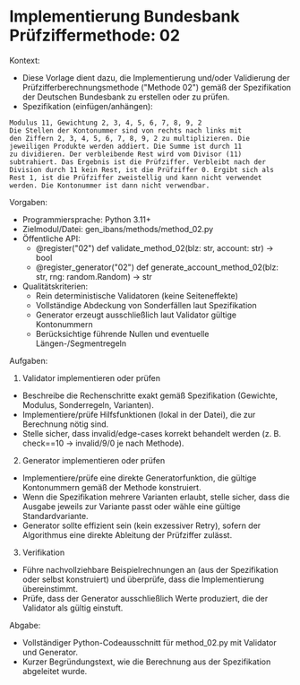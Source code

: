 # Implementierung Bundesbank Prüfziffermethode: 02

Kontext:
- Diese Vorlage dient dazu, die Implementierung und/oder Validierung der Prüfzifferberechnungsmethode ("Methode 02") gemäß der Spezifikation der Deutschen Bundesbank zu erstellen oder zu prüfen.
- Spezifikation (einfügen/anhängen):

```Text
Modulus 11, Gewichtung 2, 3, 4, 5, 6, 7, 8, 9, 2
Die Stellen der Kontonummer sind von rechts nach links mit
den Ziffern 2, 3, 4, 5, 6, 7, 8, 9, 2 zu multiplizieren. Die
jeweiligen Produkte werden addiert. Die Summe ist durch 11
zu dividieren. Der verbleibende Rest wird vom Divisor (11)
subtrahiert. Das Ergebnis ist die Prüfziffer. Verbleibt nach der
Division durch 11 kein Rest, ist die Prüfziffer 0. Ergibt sich als
Rest 1, ist die Prüfziffer zweistellig und kann nicht verwendet
werden. Die Kontonummer ist dann nicht verwendbar.
```

Vorgaben:
- Programmiersprache: Python 3.11+
- Zielmodul/Datei: gen_ibans/methods/method_02.py
- Öffentliche API:
  - @register("02") def validate_method_02(blz: str, account: str) -> bool
  - @register_generator("02") def generate_account_method_02(blz: str, rng: random.Random) -> str
- Qualitätskriterien:
  - Rein deterministische Validatoren (keine Seiteneffekte)
  - Vollständige Abdeckung von Sonderfällen laut Spezifikation
  - Generator erzeugt ausschließlich laut Validator gültige Kontonummern
  - Berücksichtige führende Nullen und eventuelle Längen-/Segmentregeln

Aufgaben:
1) Validator implementieren oder prüfen
- Beschreibe die Rechenschritte exakt gemäß Spezifikation (Gewichte, Modulus, Sonderregeln, Varianten).
- Implementiere/prüfe Hilfsfunktionen (lokal in der Datei), die zur Berechnung nötig sind.
- Stelle sicher, dass invalid/edge-cases korrekt behandelt werden (z. B. check==10 -> invalid/9/0 je nach Methode).

2) Generator implementieren oder prüfen
- Implementiere/prüfe eine direkte Generatorfunktion, die gültige Kontonummern gemäß der Methode konstruiert.
- Wenn die Spezifikation mehrere Varianten erlaubt, stelle sicher, dass die Ausgabe jeweils zur Variante passt oder wähle eine gültige Standardvariante.
- Generator sollte effizient sein (kein exzessiver Retry), sofern der Algorithmus eine direkte Ableitung der Prüfziffer zulässt.

3) Verifikation
- Führe nachvollziehbare Beispielrechnungen an (aus der Spezifikation oder selbst konstruiert) und überprüfe, dass die Implementierung übereinstimmt.
- Prüfe, dass der Generator ausschließlich Werte produziert, die der Validator als gültig einstuft.

Abgabe:
- Vollständiger Python-Codeausschnitt für method_02.py mit Validator und Generator.
- Kurzer Begründungstext, wie die Berechnung aus der Spezifikation abgeleitet wurde.